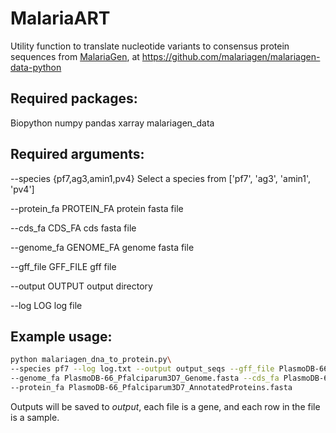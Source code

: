 # MalariaART

Utility function to translate nucleotide variants to consensus protein sequences from [MalariaGen](https://www.malariagen.net/resource/34), at https://github.com/malariagen/malariagen-data-python

## Required packages:
  Biopython
  numpy
  pandas
  xarray
  malariagen_data
  
## Required arguments: 
  --species {pf7,ag3,amin1,pv4}
                        Select a species from ['pf7', 'ag3', 'amin1', 'pv4']
                        
  --protein_fa PROTEIN_FA
                        protein fasta file
                        
  --cds_fa CDS_FA       cds fasta file
  
  --genome_fa GENOME_FA
                        genome fasta file
                        
  --gff_file GFF_FILE   gff file
  
  --output OUTPUT       output directory
  
  --log LOG             log file
  
## Example usage:

```bash
python malariagen_dna_to_protein.py\
--species pf7 --log log.txt --output output_seqs --gff_file PlasmoDB-66_Pfalciparum3D7.gff \
--genome_fa PlasmoDB-66_Pfalciparum3D7_Genome.fasta --cds_fa PlasmoDB-66_Pfalciparum3D7_AnnotatedCDSs.fasta \
--protein_fa PlasmoDB-66_Pfalciparum3D7_AnnotatedProteins.fasta
```

Outputs will be saved to *output*, each file is a gene, and each row in the file is a sample.

